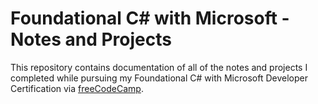 # Foundational C# with Microsoft - Notes and Projects
This repository contains documentation of all of the notes and projects I completed while pursuing my Foundational C# with Microsoft Developer Certification via [freeCodeCamp](https://www.freecodecamp.org/learn/).
